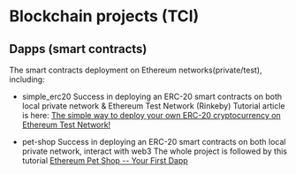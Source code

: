 # Blockchain projects (TCI)

## Dapps (smart contracts)
The smart contracts deployment on Ethereum networks(private/test), including:

* simple_erc20
Success in deploying an ERC-20 smart contracts on both local private network & Ethereum Test Network (Rinkeby)
Tutorial article is here: [The simple way to deploy your own ERC-20 cryptocurrency on Ethereum Test Network!](https://medium.com/@skydome20/erc20-coins-rinkeby-23aa0722897)

* pet-shop
Success in deploying an ERC-20 smart contracts on both local private network, interact with web3
The whole project is followed by this tutorial [Ethereum Pet Shop -- Your First Dapp](https://www.trufflesuite.com/tutorials/pet-shop)
